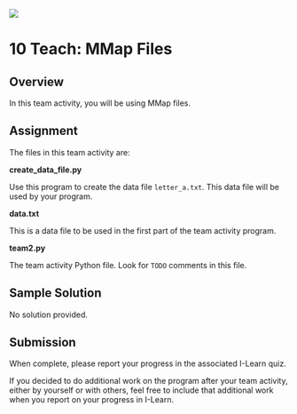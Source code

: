 ![](../site/banner.png)

# 10 Teach: MMap Files

## Overview

In this team activity, you will be using MMap files.

## Assignment

The files in this team activity are:

**create_data_file.py** 

Use this program to create the data file `letter_a.txt`.  This data file will be used by your program.

**data.txt**

This is a data file to be used in the first part of the team activity program.

**team2.py**

The team activity Python file.  Look for `TODO` comments in this file.

## Sample Solution

No solution provided.

## Submission

When complete, please report your progress in the associated I-Learn quiz.

If you decided to do additional work on the program after your team activity, either by yourself or with others, feel free to include that additional work when you report on your progress in I-Learn.

